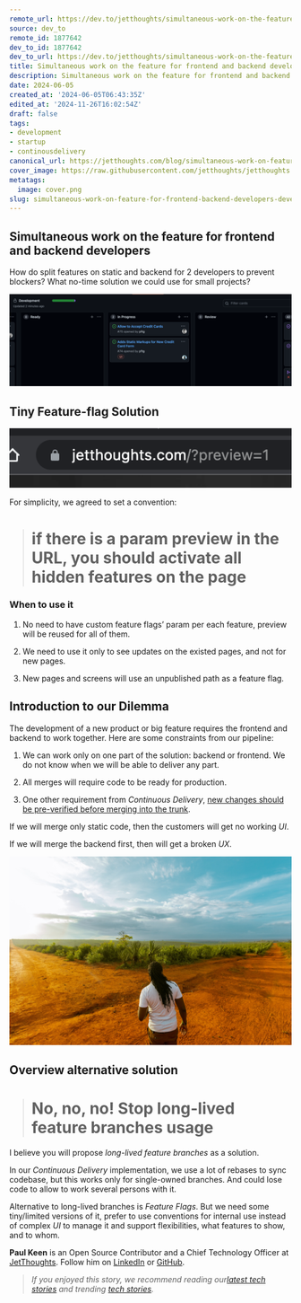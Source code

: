 ```yaml
---
remote_url: https://dev.to/jetthoughts/simultaneous-work-on-the-feature-for-frontend-and-backend-developers-1463
source: dev_to
remote_id: 1877642
dev_to_id: 1877642
dev_to_url: https://dev.to/jetthoughts/simultaneous-work-on-the-feature-for-frontend-and-backend-developers-1463
title: Simultaneous work on the feature for frontend and backend developers
description: Simultaneous work on the feature for frontend and backend developers   How do split features...
date: 2024-06-05
created_at: '2024-06-05T06:43:35Z'
edited_at: '2024-11-26T16:02:54Z'
draft: false
tags:
- development
- startup
- continousdelivery
canonical_url: https://jetthoughts.com/blog/simultaneous-work-on-feature-for-frontend-backend-developers-development-startup/
cover_image: https://raw.githubusercontent.com/jetthoughts/jetthoughts.github.io/master/content/blog/simultaneous-work-on-feature-for-frontend-backend-developers-development-startup/cover.png
metatags:
  image: cover.png
slug: simultaneous-work-on-feature-for-frontend-backend-developers-development-startup
---
```


## Simultaneous work on the feature for frontend and backend developers

How do split features on static and backend for 2 developers to prevent blockers? What no-time solution we could use for small projects?

![](file_0.png)

## Tiny Feature-flag Solution

![](file_1.png)

For simplicity, we agreed to set a convention:

> # if there is a param preview in the URL, you should activate all hidden features on the page

### When to use it

 1. No need to have custom feature flags’ param per each feature, preview will be reused for all of them.

 2. We need to use it only to see updates on the existed pages, and not for new pages.

 3. New pages and screens will use an unpublished path as a feature flag.

## Introduction to our Dilemma

The development of a new product or big feature requires the frontend and backend to work together. Here are some constraints from our pipeline:

 1. We can work only on one part of the solution: backend or frontend. We do not know when we will be able to deliver any part.

 2. All merges will require code to be ready for production.

 3. One other requirement from *Continuous Delivery*, [new changes should be pre-verified before merging into the trunk](https://jtway.co/make-master-stable-again-b15c9ff3b129).

If we will merge only static code, then the customers will get no working *UI*.

If we will merge the backend first, then will get a broken *UX*.

![Photo by [Moses Londo](https://unsplash.com/@moseslondo?utm_source=unsplash&utm_medium=referral&utm_content=creditCopyText) on [Unsplash](https://unsplash.com/s/photos/dilemma?utm_source=unsplash&utm_medium=referral&utm_content=creditCopyText)](file_2.jpeg)

## Overview alternative solution
>
> # No, no, no! Stop long-lived feature branches usage

I believe you will propose *long-lived feature branches* as a solution.

In our *Continuous Delivery* implementation, we use a lot of rebases to sync codebase, but this works only for single-owned branches. And could lose code to allow to work several persons with it.

Alternative to long-lived branches is *Feature Flags*. But we need some tiny/limited versions of it, prefer to use conventions for internal use instead of complex *UI* to manage it and support flexibilities, what features to show, and to whom.

**Paul Keen** is an Open Source Contributor and a Chief Technology Officer at [JetThoughts](https://www.jetthoughts.com). Follow him on [LinkedIn](https://www.linkedin.com/in/paul-keen/) or [GitHub](https://github.com/pftg).
> *If you enjoyed this story, we recommend reading our[latest tech stories](https://jtway.co/latest) and trending [tech stories](https://jtway.co/trending).*
